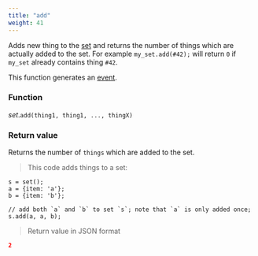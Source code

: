 ```yaml
---
title: "add"
weight: 41
---
```


Adds new thing to the [set](..) and returns the number of things which are
actually added to the set. For example `my_set.add(#42);` will return `0`
if `my_set` already contains thing `#42`.

This function generates an [event](../../../events).

### Function

*set*.`add(thing1, thing1, ..., thingX)`

### Return value

Returns the number of `things` which are added to the set.

> This code adds things to a set:

```thingsdb,json_response
s = set();
a = {item: 'a'};
b = {item: 'b'};

// add both `a` and `b` to set `s`; note that `a` is only added once;
s.add(a, a, b);
```

> Return value in JSON format

```json
2
```
